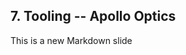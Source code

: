##  7. Tooling -- Apollo Optics <!-- .element: data-theme="ka-content" -->

This is a new Markdown slide
